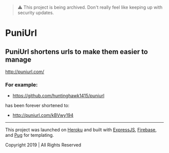 > ⚠️ This project is being archived. Don't really feel like keeping up with security updates.

# PuniUrl

## PuniUrl shortens urls to make them easier to manage

http://puniurl.com/

### For example:

- https://github.com/huntinghawk1415/puniurl

has been forever shortened to:

- http://puniurl.com/kBVwy194

<hr>

This project was launched on [Heroku](https://heroku.com/) and built with [ExpressJS](http://expressjs.com/), [Firebase](https://firebase.google.com/), and [Pug](https://pugjs.org/api/getting-started.html) for templating.

Copyright 2019 | All Rights Reserved
